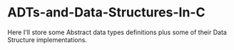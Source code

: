 # ADTs-and-Data-Structures-In-C
Here I'll store some Abstract data types definitions plus some of their Data Structure implementations.
